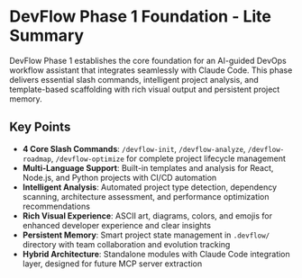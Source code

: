 # DevFlow Phase 1 Foundation - Lite Summary

DevFlow Phase 1 establishes the core foundation for an AI-guided DevOps workflow assistant that integrates seamlessly with Claude Code. This phase delivers essential slash commands, intelligent project analysis, and template-based scaffolding with rich visual output and persistent project memory.

## Key Points
- **4 Core Slash Commands**: `/devflow-init`, `/devflow-analyze`, `/devflow-roadmap`, `/devflow-optimize` for complete project lifecycle management
- **Multi-Language Support**: Built-in templates and analysis for React, Node.js, and Python projects with CI/CD automation
- **Intelligent Analysis**: Automated project type detection, dependency scanning, architecture assessment, and performance optimization recommendations
- **Rich Visual Experience**: ASCII art, diagrams, colors, and emojis for enhanced developer experience and clear insights
- **Persistent Memory**: Smart project state management in `.devflow/` directory with team collaboration and evolution tracking
- **Hybrid Architecture**: Standalone modules with Claude Code integration layer, designed for future MCP server extraction